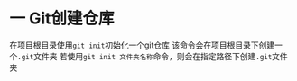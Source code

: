 # 一 Git创建仓库

在项目根目录使用```git init```初始化一个git仓库
该命令会在项目根目录下创建一个```.git```文件夹
若使用```git init 文件夹名称```命令，则会在指定路径下创建```.git```文件夹
